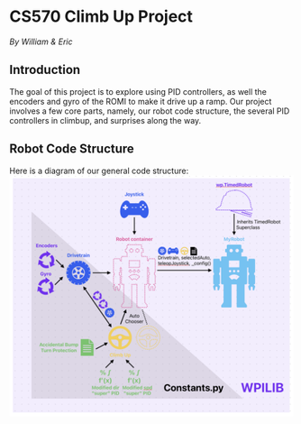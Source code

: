 # CS570 Climb Up Project

*By William & Eric*

## Introduction
The goal of this project is to explore using PID controllers, as well the encoders and gyro of the ROMI to make it drive up a ramp. Our project involves a few core parts, namely, our robot code structure, the several PID controllers in climbup, and surprises along the way. 

## Robot Code Structure
Here is a diagram of our general code structure:
![How we designed the code structure](robotstructure.png)